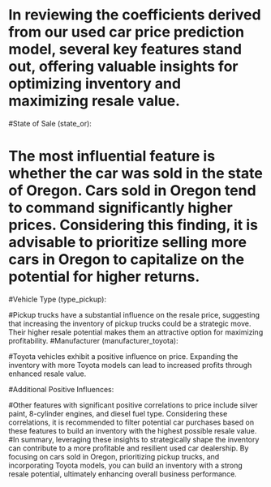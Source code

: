 # In reviewing the coefficients derived from our used car price prediction model, several key features stand out, offering valuable insights for optimizing inventory and maximizing resale value.

#State of Sale (state_or):

# The most influential feature is whether the car was sold in the state of Oregon. Cars sold in Oregon tend to command significantly higher prices. Considering this finding, it is advisable to prioritize selling more cars in Oregon to capitalize on the potential for higher returns.
#Vehicle Type (type_pickup):

#Pickup trucks have a substantial influence on the resale price, suggesting that increasing the inventory of pickup trucks could be a strategic move. Their higher resale potential makes them an attractive option for maximizing profitability.
#Manufacturer (manufacturer_toyota):

#Toyota vehicles exhibit a positive influence on price. Expanding the inventory with more Toyota models can lead to increased profits through enhanced resale value.

#Additional Positive Influences:

#Other features with significant positive correlations to price include silver paint, 8-cylinder engines, and diesel fuel type. Considering these correlations, it is recommended to filter potential car purchases based on these features to build an inventory with the highest possible resale value.
#In summary, leveraging these insights to strategically shape the inventory can contribute to a more profitable and resilient used car dealership. By focusing on cars sold in Oregon, prioritizing pickup trucks, and incorporating Toyota models, you can build an inventory with a strong resale potential, ultimately enhancing overall business performance.
